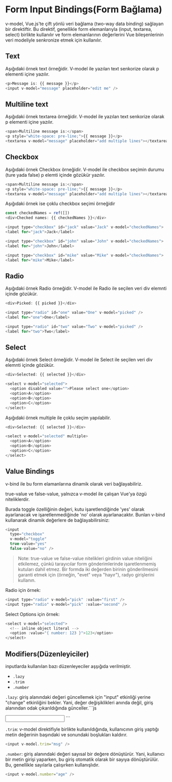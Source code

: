 # Form Input Bindings(Form Bağlama)
v-model, Vue.js'te çift yönlü veri bağlama (two-way data binding) sağlayan bir direktiftir. Bu direktif, genellikle form elemanlarıyla (input, textarea, select) birlikte kullanılır ve form elemanlarının değerlerini Vue bileşenlerinin veri modeliyle senkronize etmek için kullanılır.
## Text 
Aşığıdaki örnek text örneğidir. V-model ile yazılan text senkorize olarak p elementi içine yazılır.
```js
<p>Message is: {{ message }}</p>
<input v-model="message" placeholder="edit me" />
```
## Multiline text
Aşığıdaki örnek textarea örneğidir. V-model ile yazılan text senkorize olarak p elementi içine yazılır.
```js
<span>Multiline message is:</span>
<p style="white-space: pre-line;">{{ message }}</p>
<textarea v-model="message" placeholder="add multiple lines"></textarea>
```
## Checkbox 
Aşığıdaki örnek Checkbox örneğidir. V-model ile checkbox seçimin durumu (ture yada false) p elemti içinde gözükür yazılır.
```js
<span>Multiline message is:</span>
<p style="white-space: pre-line;">{{ message }}</p>
<textarea v-model="message" placeholder="add multiple lines"></textarea>
```
Aşığıdaki örnek ise çoklu checkbox seçimi örneğidir
```js
const checkedNames = ref([])
<div>Checked names: {{ checkedNames }}</div>

<input type="checkbox" id="jack" value="Jack" v-model="checkedNames">
<label for="jack">Jack</label>

<input type="checkbox" id="john" value="John" v-model="checkedNames">
<label for="john">John</label>

<input type="checkbox" id="mike" value="Mike" v-model="checkedNames">
<label for="mike">Mike</label>
```
## Radio
Aşığıdaki örnek Radio örneğidir. V-model ile Radio ile seçilen veri div elemnti içinde gözükür.
```js
<div>Picked: {{ picked }}</div>

<input type="radio" id="one" value="One" v-model="picked" />
<label for="one">One</label>

<input type="radio" id="two" value="Two" v-model="picked" />
<label for="two">Two</label>
```
## Select 
Aşığıdaki örnek Select  örneğidir. V-model ile Select ile seçilen veri div elemnti içinde gözükür.
```js
<div>Selected: {{ selected }}</div>

<select v-model="selected">
  <option disabled value="">Please select one</option>
  <option>A</option>
  <option>B</option>
  <option>C</option>
</select>
```
Aşığıdaki örnek multiple ile çoklu seçim yapılabilir.
```js
<div>Selected: {{ selected }}</div>

<select v-model="selected" multiple>
  <option>A</option>
  <option>B</option>
  <option>C</option>
</select>
```
## Value Bindings 
v-bind ile bu form elamanlarına dinamik olarak veri bağlayabiliriz.

true-value ve false-value, yalnızca v-model ile çalışan Vue'ya özgü niteliklerdir.

 Burada toggle özelliğinin değeri, kutu işaretlendiğinde 'yes' olarak ayarlanacak ve işaretlenmediğinde 'no' olarak ayarlanacaktır. Bunları v-bind kullanarak dinamik değerlere de bağlayabilirsiniz:
```js
<input
  type="checkbox"
  v-model="toggle"
  true-value="yes"
  false-value="no" />
```
> Note: true-value ve false-value nitelikleri girdinin value niteliğini etkilemez, çünkü tarayıcılar form gönderimlerinde işaretlenmemiş kutuları dahil etmez. Bir formda iki değerden birinin gönderilmesini garanti etmek için (örneğin, "evet" veya "hayır"), radyo girişlerini kullanın.

Radio için örnek:
```js
<input type="radio" v-model="pick" :value="first" />
<input type="radio" v-model="pick" :value="second" />
```
Select Options  için örnek:
```js
<select v-model="selected">
  <!-- inline object literal -->
  <option :value="{ number: 123 }">123</option>
</select>
```
## Modifiers(Düzenleyiciler)
inputlarda kullanılan bazı düzenleyeciler aşşığıda verilmiştir.

- `.lazy`
- `.trim`
- `.number`

`.lazy`: giriş alanındaki değeri güncellemek için "input" etkinliği yerine "change" etkinliğini bekler. Yani, değer değişiklikleri anında değil, giriş alanından odak çıkarıldığında günceller.```js
<!-- synced after "change" instead of "input" -->
<input v-model.lazy="msg" />
```

`.trim`: v-model direktifiyle birlikte kullanıldığında, kullanıcının giriş yaptığı metin değerinin başındaki ve sonundaki boşlukları kaldırır.
```js
<input v-model.trim="msg" />
```
`.number`: giriş alanındaki değeri sayısal bir değere dönüştürür. Yani, kullanıcı bir metin girişi yaparken, bu giriş otomatik olarak bir sayıya dönüştürülür. Bu, genellikle sayılarla çalışırken kullanışlıdır.

```js
<input v-model.number="age" />
```


